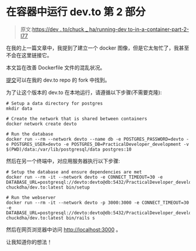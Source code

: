 # 在容器中运行 dev.to 第 2 部分

> 原文:[https://dev . to/chuck _ ha/running-dev to-in-a-container-part-2-l77](https://dev.to/chuck_ha/running-devto-in-a-container-part-2-l77)

在我的上一篇文章中，我提到了建立一个 docker 图像，但是它太匆忙了，我甚至不会在这里链接它。

本文旨在改善 Dockerfile 文件的混乱状况。

[提交](https://github.com/chuckha/dev.to/commit/db3dc2fefd7f3adba16ad1532c78049d09be4336)可以在我的 dev.to repo 的 fork 中找到。

为了让这个版本的 dev.to 在本地运行，请遵循以下步骤(不需要克隆):

```
# Setup a data directory for postgres
mkdir data

# Create the network that is shared between containers
docker network create devto

# Run the database
docker run --rm --network devto --name db -e POSTGRES_PASSWORD=devto -e POSTGRES_USER=devto -e POSTGRES_DB=PracticalDeveloper_development -v $(PWD)/data:/var/lib/postgresql/data postgres:10 
```

然后在另一个终端中，对应用服务器执行以下步骤:

```
# Setup the database and ensure dependencies are met
docker run --rm -it --network devto -e CONNECT_TIMEOUT=30 -e DATABASE_URL=postgresql://devto:devto@db:5432/PracticalDeveloper_development chuckdha/dev.to:latest bin/setup

# Run the webserver
docker run --rm -it --network devto -p 3000:3000 -e CONNECT_TIMEOUT=30 -e DATABASE_URL=postgresql://devto:devto@db:5432/PracticalDeveloper_development chuckdha/dev.to:latest bin/rails s 
```

然后在网页浏览器中访问 [http://localhost:3000](http://localhost:3000) 。

让我知道你的想法！